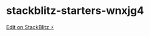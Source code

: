 # stackblitz-starters-wnxjg4

[Edit on StackBlitz ⚡️](https://stackblitz.com/edit/stackblitz-starters-wnxjg4)